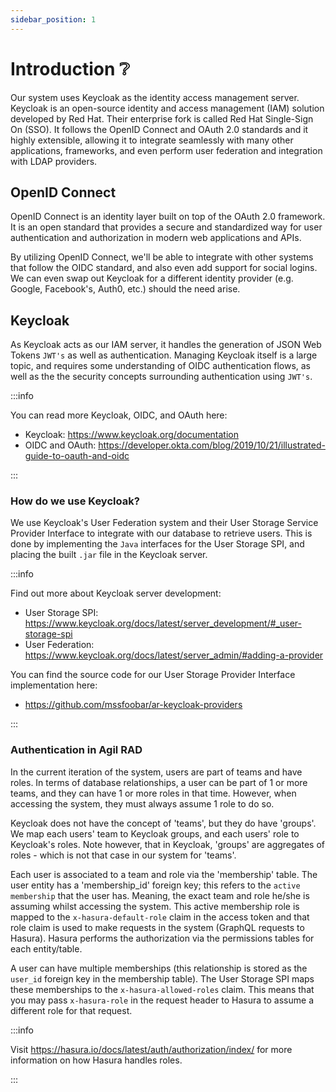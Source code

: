 ```yaml
---
sidebar_position: 1
---
```


# Introduction ❔

Our system uses Keycloak as the identity access management server. Keycloak is an open-source identity and access
management (IAM) solution developed by Red Hat. Their enterprise fork is called Red Hat Single-Sign On (SSO). It follows
the OpenID Connect and OAuth 2.0 standards and it highly extensible, allowing it to integrate seamlessly with many other
applications, frameworks, and even perform user federation and integration with LDAP providers.

## OpenID Connect

OpenID Connect is an identity layer built on top of the OAuth 2.0 framework. It is an open standard that provides a
secure and standardized way for user authentication and authorization in modern web applications and APIs.

By utilizing OpenID Connect, we'll be able to integrate with other systems that follow the OIDC standard, and also
even add support for social logins. We can even swap out Keycloak for a different identity provider (e.g. Google,
Facebook's, Auth0, etc.) should the need arise.

## Keycloak

As Keycloak acts as our IAM server, it handles the generation of JSON Web Tokens `JWT's` as well as authentication.
Managing Keycloak itself is a large topic, and requires some understanding of OIDC authentication flows, as well as the
the security concepts surrounding authentication using `JWT's`.

:::info

You can read more Keycloak, OIDC, and OAuth here:

-   Keycloak: https://www.keycloak.org/documentation
-   OIDC and OAuth: https://developer.okta.com/blog/2019/10/21/illustrated-guide-to-oauth-and-oidc

:::

### How do we use Keycloak?

We use Keycloak's User Federation system and their User Storage Service Provider Interface to integrate with our
database to retrieve users. This is done by implementing the `Java` interfaces for the User Storage SPI, and placing
the built `.jar` file in the Keycloak server.

:::info

Find out more about Keycloak server development:

-   User Storage SPI: https://www.keycloak.org/docs/latest/server_development/#_user-storage-spi
-   User Federation: https://www.keycloak.org/docs/latest/server_admin/#adding-a-provider

You can find the source code for our User Storage Provider Interface implementation here:

-   https://github.com/mssfoobar/ar-keycloak-providers

:::

### Authentication in Agil RAD

In the current iteration of the system, users are part of teams and have roles. In terms of database relationships, a
user can be part of 1 or more teams, and they can have 1 or more roles in that time. However, when accessing the system,
they must always assume 1 role to do so.

Keycloak does not have the concept of 'teams', but they do have 'groups'. We map each users' team to Keycloak groups,
and each users' role to Keycloak's roles. Note however, that in Keycloak, 'groups' are aggregates of roles - which is
not that case in our system for 'teams'.

Each user is associated to a team and role via the 'membership' table. The user entity has a 'membership_id' foreign
key; this refers to the `active membership` that the user has. Meaning, the exact team and role he/she is assuming
whilst accessing the system. This active membership role is mapped to the `x-hasura-default-role` claim in the access
token and that role claim is used to make requests in the system (GraphQL requests to Hasura). Hasura performs the
authorization via the permissions tables for each entity/table.

A user can have multiple memberships (this relationship is stored as the `user_id` foreign key in the membership table).
The User Storage SPI maps these memberships to the `x-hasura-allowed-roles` claim. This means that you may pass
`x-hasura-role` in the request header to Hasura to assume a different role for that request.

:::info

Visit https://hasura.io/docs/latest/auth/authorization/index/ for more information on how Hasura handles roles.

:::
